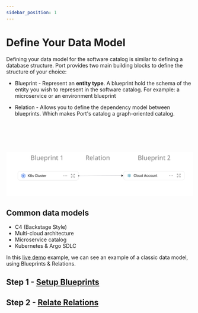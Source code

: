 ```yaml
---
sidebar_position: 1
---
```


# Define Your Data Model

Defining your data model for the software catalog is similar to defining a database structure.
Port provides two main building blocks to define the structure of your choice:

- Blueprint - Represent an **entity type**. A blueprint hold the schema of the entity you wish to represent in the software catalog. For example: a microservice or an environment blueprint

- Relation - Allows you to define the dependency model between blueprints. Which makes Port's catalog a graph-oriented catalog.

<br></br>
<br></br>

![Basic blueprints relation](../../../static/img/blueprints-relation-basic-example.png)

## Common data models

- C4 (Backstage Style)
- Multi-cloud architecture
- Microservice catalog
- Kubernetes & Argo SDLC

In this [live demo](https://demo.getport.io/dev-portal) example, we can see an example of a classic data model, using Blueprints & Relations.

## Step 1 - [Setup Blueprints](./setup-blueprint/setup-blueprint.md)

## Step 2 - [Relate Relations](./relate-blueprints/relate-blueprints.md)
